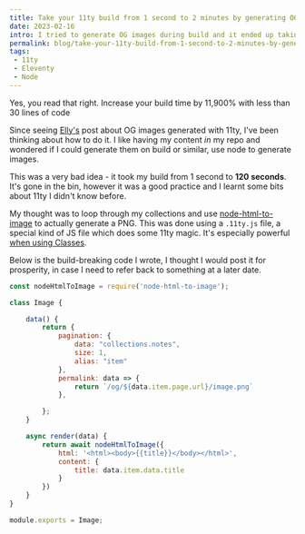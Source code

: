```yaml
---
title: Take your 11ty build from 1 second to 2 minutes by generating OG images
date: 2023-02-16
intro: I tried to generate OG images during build and it ended up taking a long time
permalink: blog/take-your-11ty-build-from-1-second-to-2-minutes-by-generating-og-images/
tags:
 - 11ty
 - Eleventy
 - Node
---
```


Yes, you read that right. Increase your build time by 11,900% with less than 30 lines of code

Since seeing [Elly's](https://www.ellyloel.com/garden/custom-open-graph-images-yet-another-way/) post about OG images generated with 11ty, I've been thinking about how to do it. I like having my content *in* my repo and wondered if I could generate them on build or similar, use node to generate images.

This was a very bad idea - it took my build from 1 second to **120 seconds**. It's gone in the bin, however it was a good practice and I learnt some bits about 11ty I didn't know before.

My thought was to loop through my collections and use [node-html-to-image](https://www.npmjs.com/package/node-html-to-image) to actually generate a PNG. This was done using a `.11ty.js` file, a special kind of JS file which does some 11ty magic. It's especially powerful [when using Classes](https://www.11ty.dev/docs/languages/javascript/#classes).

Below is the build-breaking code I wrote, I thought I would post it for prosperity, in case I need to refer back to something at a later date.


```js
const nodeHtmlToImage = require('node-html-to-image');

class Image {

	data() {
		return {
			pagination: {
				data: "collections.notes",
				size: 1,
				alias: "item"
			},
			permalink: data => {
				return `/og/${data.item.page.url}/image.png`
			},

		};
	}

	async render(data) {
		return await nodeHtmlToImage({
			html: '<html><body>{{title}}</body></html>',
			content: {
				title: data.item.data.title
			}
		})
	}
}

module.exports = Image;
```
